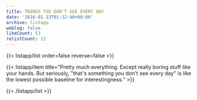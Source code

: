 ```yaml
---
title: THINGS YOU DON'T SEE EVERY DAY
date: '2016-01-13T01:32:40+00:00'
archive: listapp
weblog: false
likeCount: 53
relistCount: 12
---
```



{{< listapp/list order=false reverse=false >}}

   {{< listapp/item title="Pretty much everything. Except really boring stuff like your hands. But seriously, \"that's something you don't see every day\" is like the lowest possible baseline for interestingness." >}}

{{< /listapp/list >}}
